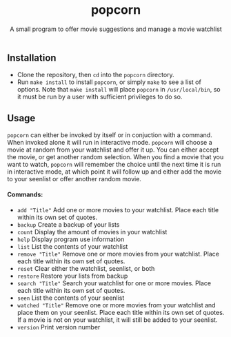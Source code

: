 <h1 align="center">popcorn</h1>
<p align="center">A small program to offer movie suggestions and manage a movie watchlist</h1>

<br>
<br>

## Installation 
 - Clone the repository, then `cd` into the `popcorn` directory. 
 - Run `make install` to install `popcorn`, or simply `make` to see a list of options. Note that `make install` will place `popcorn` in `/usr/local/bin`, so it must be run by a user with sufficient privileges to do so. 

## Usage
`popcorn` can either be invoked by itself or in conjuction with a command. When invoked alone it will
run in interactive mode. `popcorn` will choose a movie at random from your watchlist and offer it up.
You can either accept the movie, or get another random selection. When you find a movie that you want to
watch, `popcorn` will remember the choice until the next time it is run in interactive
mode, at which point it will follow up and either add the movie to your seenlist or offer another
random movie. 

<h4>Commands:</h4>

- `add "Title"` Add one or more movies to your watchlist. Place each title within its own set of quotes.
- `backup` Create a backup of your lists
- `count` Display the amount of movies in your watchlist
- `help` Display program use information
- `list` List the contents of your watchlist
- `remove "Title"` Remove one or more movies from your watchlist. Place each title within its own set of quotes.
- `reset` Clear either the watchlist, seenlist, or both
- `restore` Restore your lists from backup
- `search "Title"` Search your watchlist for one or more movies. Place each title within its own set of quotes.
- `seen` List the contents of your seenlist
- `watched "Title"` Remove one or more movies from your watchlist and place them on your seenlist. Place each title within its own set of quotes. If a movie is not on your watchlist, it will still be added to your seenlist.
- `version` Print version number
